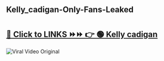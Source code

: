
 ## Kelly_cadigan-Only-Fans-Leaked

# <h2><a href="https://clipsfans.com/Kelly_cadigan&ref=git">🔗 Click to LINKS ⏩⏩ 👉 🟢 Kelly cadigan </a></h2>

<a href="https://clipsfans.com/Kelly_cadigan&ref=git" rel="nofollow" data-target="animated-image.originalLink"><img src="https://i.ibb.co.com/xMMVF88/686577567.gif" alt="Viral Video Original" style="max-width: 100%; display: inline-block;" data-target="animated-image.originalImage"></a>
